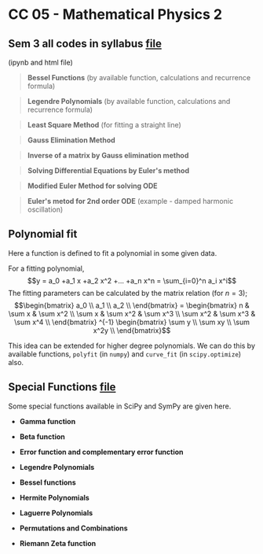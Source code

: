 # CC 05 - Mathematical Physics 2


## Sem 3 all codes in syllabus [file](sem3_all_codes.ipynb)
(ipynb and html file)

> **Bessel Functions** (by available function, calculations and recurrence formula)

> **Legendre Polynomials** (by available function, calculations and recurrence formula)

> **Least Square Method** (for fitting a straight line)

> **Gauss Elimination Method**

> **Inverse of a matrix by Gauss elimination method**

> **Solving Differential Equations by Euler's method**

> **Modified Euler Method for solving ODE**

> **Euler's metod for 2nd order ODE** (example - damped harmonic oscillation)

## Polynomial fit

Here a function is defined to fit a polynomial in some given data.

For a fitting polynomial, 
$$y = a_0 +a_1 x +a_2 x^2 +... +a_n x^n = \sum_{i=0}^n a_i x^i$$
The fitting parameters can be calculated by the matrix relation (for $n=3$);
$$\begin{bmatrix} a_0 \\ a_1 \\ a_2 \\ \end{bmatrix} = \begin{bmatrix} n & \sum x & \sum x^2 \\ \sum x & \sum x^2 & \sum x^3 \\ \sum x^2 & \sum x^3 & \sum x^4 \\ \end{bmatrix} ^{-1} \begin{bmatrix} \sum y \\ \sum xy \\ \sum x^2y \\ \end{bmatrix}$$

This idea can be extended for higher degree polynomials. We can do this by available functions, `polyfit` (in `numpy`) and `curve_fit` (in `scipy.optimize`) also.


## Special Functions [file](Special_Functions_SKP.ipynb)

Some special functions available in SciPy and SymPy are given here.

* **Gamma function**
* **Beta function**
* **Error function and complementary error function**

* **Legendre Polynomials**
* **Bessel functions**
* **Hermite Polynomials**
* **Laguerre Polynomials**

* **Permutations and Combinations**
* **Riemann Zeta function**


